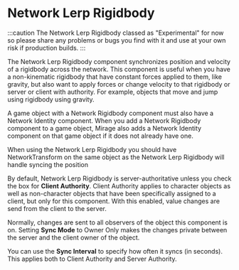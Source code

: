 # Network Lerp Rigidbody

:::caution
The Network Lerp Rigidbody classed as "Experimental" for now so please share any problems or bugs you find with it and use at your own risk if production builds. 
:::

The Network Lerp Rigidbody component synchronizes position and velocity of a rigidbody across the network. This component is useful when you have a non-kinematic rigidbody that have constant forces applied to them, like gravity, but also want to apply forces or change velocity to that rigidbody or server or client with authority. For example, objects that move and jump using rigidbody using gravity.

A game object with a Network Rigidbody component must also have a Network Identity component. When you add a Network Rigidbody component to a game object, Mirage also adds a Network Identity component on that game object if it does not already have one.

When using the Network Lerp Rigidbody you should have NetworkTransform on the same object as the Network Lerp Rigidbody will handle syncing the position

By default, Network Lerp Rigidbody is server-authoritative unless you check the box for **Client Authority**. Client Authority applies to character objects as well as non-character objects that have been specifically assigned to a client, but only for this component. With this enabled, value changes are send from the client to the server.

Normally, changes are sent to all observers of the object this component is on. Setting **Sync Mode** to Owner Only makes the changes private between the server and the client owner of the object.

You can use the **Sync Interval** to specify how often it syncs (in seconds). This applies both to Client Authority and Server Authority.
